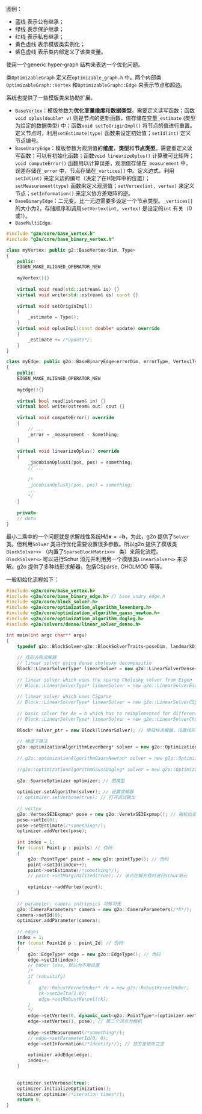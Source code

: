 图例：

- 蓝线 表示公有继承；
- 绿线 表示保护继承；
- 红线 表示私有继承；
- 黄色虚线 表示模版类实例化；
- 紫色虚线 表示类内部定义了该类变量。



使用一个generic hyper-graph 结构来表达一个优化问题。

类`OptimizableGraph` 定义在`optimizable_graph.h` 中。两个内部类`OptimizableGraph::Vertex` 和`OptimizableGraph::Edge` 来表示节点和超边。

系统也提供了一些模版类来协助扩展。

- `BaseVertex`：模版参数为**优化变量维度**和**数据类型**。需要定义读写函数；函数`void oplus(double* v)` 则是节点的更新函数，值存储在变量`_estimate` (类型为给定的数据类型) 中；函数`void setToOriginImpl()` 将节点的值进行重置。定义节点时，利用`setEstimate(type)` 函数来设定初始值；`setId(int)` 定义节点编号。
- `BaseUnaryEdge`：模版参数为观测值的**维度**，**类型**和**节点类型**。需要重定义读写函数；可以有初始化函数；函数`void linearizeOplus()` 计算雅可比矩阵；`void computeError()` 函数用以计算误差，观测值存储在`_measurement` 中，误差存储在`_error` 中，节点存储在`_vertices[]` 中。定义边式，利用`setId(int)` 来定义边的编号（决定了在H矩阵中的位置）；`setMeasurement(type)` 函数来定义观测值；`setVertex(int, vertex)` 来定义节点；`setInformation()` 来定义协方差矩阵的逆。
- `BaseBinaryEdge`：二元变。比一元边需要多设定一个节点类型。`_vertices[]` 的大小为2，存储顺序和调用`setVertex(int, vertex)` 是设定的`int` 有关（0 或1）。
- `BaseMultiEdge`.


```c++
#include "g2o/core/base_vertex.h"
#include "g2o/core/base_binary_vertex.h"

class myVertex: public g2::BaseVertex<Dim, Type>
{
    public:
    EIGEN_MAKE_ALIGNED_OPERATOR_NEW
    
    myVertex(){}
    
    virtual void read(std::istream& is) {}
    virtual void write(std::ostream& os) const {}
    
    virtual void setOriginImpl()
    {
        _estimate = Type();
    }
    virtual void oplusImpl(const double* update) override
    {
        _estimate += /*update*/;
    }
}

class myEdge: public g2o::BaseBinaryEdge<errorDim, errorType, Vertex1Type, Vertex2Type>
{
    public:
    EIGEN_MAKE_ALIGNED_OPERATOR_NEW
    
    myEdge(){}
    
    virtual bool read(istream& in) {}
    virtual bool write(ostream& out) cout {}
    
    virtual void computeError() override
    {
        // ...
        _error = _measurement - Something;
    }
    
    virtual void linearizeOplus() override
    {
        _jacobianOplusXi(pos, pos) = something;
        // ...
        
        /*
        _jocobianOplusXj(pos, pos) = something;
        ...
        */
    }
    
    private:
    // data
}
```



最小二乘中的一个问题就是求解线性系统$\mathbf{H} \Delta \mathbf{x} = -\mathbf{b}$，为此，g2o 提供了`Solver` 类。但利用`Solver` 类进行优化需要设置很多参数。所以g2o 提供了模版类`BlockSolver<>` （内置了`SparseBlockMatrix<> ` 类）来简化流程。`BlockSolver<>` 可以进行Schur 消元并利用另一个模版类`LinearSolver<>` 来求解。g2o 提供了多种线形求解器，包括CSparse, CHOLMOD 等等。

一般初始化流程如下：

```c++
#include <g2o/core/base_vertex.h>
#include <g2o/core/base_binary_edge.h> // base_unary_edge.h
#include <g2o/core/block_solver.h>
#include <g2o/core/optimization_algorithm_levenberg.h>
#include <g2o/core/optimization_algorithm_gauss_newton.h>
#include <g2o/core/optimization_algorithm_dogleg.h>
#include <g2o/solvers/dense/linear_solver_dense.h>

int main(int argc char** argv)
{
    typedef g2o::BlockSolver<g2o::BlockSolverTraits<poseDim, landmarkDim> > Block;
    
    // 线形方程求解器
    // linear solver using dense cholesky decompositio
    Block::LinearSolverType* linearSolver = new g2o::LinearSolverDense<Block::PoseMatrixType>(); //稠密增量方程
    
    // linear solver which uses the sparse Cholesky solver from Eigen
    // Block::LinearSolverType* linearSolver = new g2o::LinearSolverEigen<Block::PoseMatrixType>();
    
    // linear solver which uses CSparse
    // Block::LinearSolverType* linearSolver = new g2o::LinearSolverCSparse<Block::PoseMatrixType>();
    
    // basic solver for Ax = b which has to reimplemented for different linear algebra libraries
    // Block::LinearSolverType* linearSolver = new g2o::LinearSolverCholmod<Block::PoseMatrixType>();
    
    Block* solver_ptr = new Block(linearSolver); // 矩阵块求解器，设置线形求解器
    
    // 梯度下降法
    g2o::optimizationAlgorithmLevenberg* solver = new g2o::OptimizationAlgorithmLenvnberg(solver_ptr);
    
    // g2o::optimizationAlgorithmGaussNewton* solver = new g2o::OptimizationAlgorithmGaussNewton(solver_ptr);
    
    //g2o::optimizationAlgorithmGaussDogleg* solver = new g2o::OptimizationAlgorithmDogleg(solver_ptr);
    
    g2o::SparseOptimizer optimizer; // 图模型
    
    optimizer.setAlgorithm(solver); // 设置求解器
    // optimizer.setVerbose(true); // 打开调试输出
    
    // vertex
    g2o::VertexSE3Expmap* pose = new g2o::VeretxSE3Expmap(); // 相机位姿
    pose->setId(0);
    pose->setEstimate(/*something*/);
    optimizer.addVertex(pose);
    
    int index = 1;
    for (const Point p : points) // 伪码
    {
        g2o::PointType* point = new g2o::pointType(); // 伪码
        point->setId(index++);
        point->setEstimate(/*something*/);
        // point->setMarginalized(true); // 该点在解方程时进行Schur消元
        
        optimizer->addVertex(point);
    }
    
    // parameter: camera intrinsics 可有可无
    g2o::CameraParameters* camera = new g2o::CameraParameters(/*K*/);
    camera->setId(0);
    optimizer.addParameter(camera);
    
    // edges
    index = 1;
    for (const Point2d p : point_2d) // 伪码
    {
        g2o::EdgeType* edge = new g2o::EdgeType(); // 伪码
        edge->setId(index);
        // huber loss, 默认为不用设置
        /*
        if (robustify)
        {
            g2o::RobustKernelHuber* rk = new g2o::RobustKernelHuber;
            rk->setDelta(1.0);
            edge->setRobustKernel(rk);
        }
        */
        edge->setVertex(0, dynamic_cast<g2o::PointType*>(optimizer.vertex(index))); // 二元边，第一个顶点为节点
        edge->setVertex(1, pose); // 第二个顶点为相机
        
        edge->setMeasurement(/*something*/);
        // edge->setParameterId(0, 0);
        edge->setInformation(/*Identity*/); // 协方差矩阵之逆
        
        optimizer.addEdge(edge);
        index++;
    }
    
    
    optimizer.setVerbose(true);
    optimizer.initializeOptimization();
    optimizer.optimize(/*iteration times*/);
    return 0;
}
```

